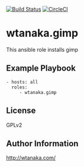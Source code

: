 [![Build Status](https://travis-ci.org/wtanaka/ansible-role-gimp.svg?branch=master)](https://travis-ci.org/wtanaka/ansible-role-gimp)
[![CircleCI](https://circleci.com/gh/wtanaka/ansible-role-gimp.svg?style=svg)](https://circleci.com/gh/wtanaka/ansible-role-gimp)

wtanaka.gimp
============

This ansible role installs gimp

Example Playbook
----------------

    - hosts: all
      roles:
         - wtanaka.gimp

License
-------

GPLv2

Author Information
------------------

http://wtanaka.com/
